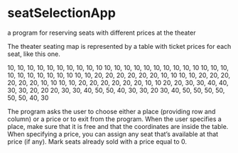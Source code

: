 # seatSelectionApp
 a program for reserving seats with different prices at the theater

The theater seating map is represented by a table with ticket prices for each seat, like this one.

10, 10, 10, 10, 10, 10, 10, 10, 10, 10
10, 10, 10, 10, 10, 10, 10, 10, 10, 10
10, 10, 10, 10, 10, 10, 10, 10, 10, 10
10, 10, 20, 20, 20, 20, 20, 20, 10, 10
10, 10, 20, 20, 20, 20, 20, 20, 10, 10
10, 10, 20, 20, 20, 20, 20, 20, 10, 10
20, 20, 30, 30, 40, 40, 30, 30, 20, 20
20, 30, 30, 40, 50, 50, 40, 30, 30, 20
30, 40, 50, 50, 50, 50, 50, 50, 40, 30

The program asks the user to choose either a place (providing row and column) or a price or
to exit from the program. When the user specifies a place, make sure that it is free and that the
coordinates are inside the table. When specifying a price, you can assign any seat that’s available at
that price (if any). Mark seats already sold with a price equal to 0. 
